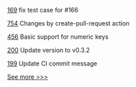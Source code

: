 
[169](https://github.com/hyperledger/fabric-admin-sdk/pull/169) fix test case for #166

[754](https://github.com/hyperledger/aries-agent-test-harness/pull/754) Changes by create-pull-request action

[456](https://github.com/hyperledger-labs/private-data-objects/pull/456) Basic support for numeric keys 

[200](https://github.com/hyperledger/fabric-protos/pull/200) Update version to v0.3.2

[199](https://github.com/hyperledger/fabric-protos/pull/199) Update CI commit message


[See more >>>](https://start-here.hyperledger.org/pull-requests)
